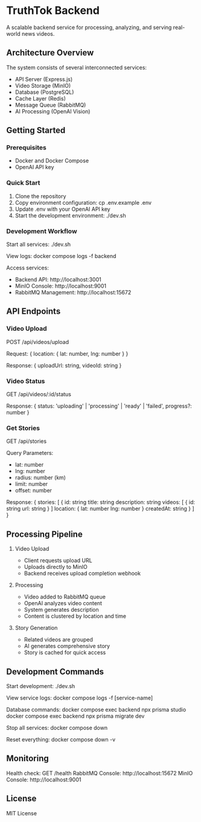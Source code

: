 # TruthTok Backend

A scalable backend service for processing, analyzing, and serving real-world news videos.

## Architecture Overview

The system consists of several interconnected services:

- API Server (Express.js)
- Video Storage (MinIO)
- Database (PostgreSQL)
- Cache Layer (Redis)
- Message Queue (RabbitMQ)
- AI Processing (OpenAI Vision)

## Getting Started

### Prerequisites

- Docker and Docker Compose
- OpenAI API key

### Quick Start

1. Clone the repository
2. Copy environment configuration: cp .env.example .env
3. Update .env with your OpenAI API key
4. Start the development environment: ./dev.sh

### Development Workflow

Start all services:
./dev.sh

View logs:
docker compose logs -f backend

Access services:
- Backend API: http://localhost:3001
- MinIO Console: http://localhost:9001
- RabbitMQ Management: http://localhost:15672

## API Endpoints

### Video Upload
POST /api/videos/upload

Request:
{
  location: {
    lat: number,
    lng: number
  }
}

Response:
{
  uploadUrl: string,
  videoId: string
}

### Video Status
GET /api/videos/:id/status

Response:
{
  status: 'uploading' | 'processing' | 'ready' | 'failed',
  progress?: number
}

### Get Stories
GET /api/stories

Query Parameters:
- lat: number
- lng: number
- radius: number (km)
- limit: number
- offset: number

Response:
{
  stories: [
    {
      id: string
      title: string
      description: string
      videos: [
        {
          id: string
          url: string
        }
      ]
      location: {
        lat: number
        lng: number
      }
      createdAt: string
    }
  ]
}

## Processing Pipeline

1. Video Upload
   - Client requests upload URL
   - Uploads directly to MinIO
   - Backend receives upload completion webhook

2. Processing
   - Video added to RabbitMQ queue
   - OpenAI analyzes video content
   - System generates description
   - Content is clustered by location and time

3. Story Generation
   - Related videos are grouped
   - AI generates comprehensive story
   - Story is cached for quick access

## Development Commands

Start development:
./dev.sh

View service logs:
docker compose logs -f [service-name]

Database commands:
docker compose exec backend npx prisma studio
docker compose exec backend npx prisma migrate dev

Stop all services:
docker compose down

Reset everything:
docker compose down -v

## Monitoring

Health check: GET /health
RabbitMQ Console: http://localhost:15672
MinIO Console: http://localhost:9001

## License

MIT License